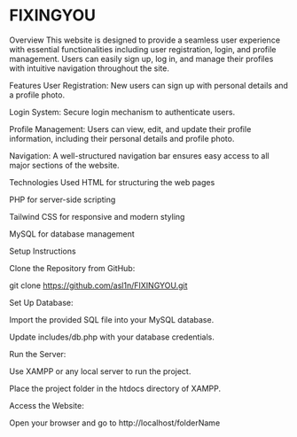 # FIXINGYOU

Overview
This website is designed to provide a seamless user experience with essential functionalities including user registration, login, and profile management. Users can easily sign up, log in, and manage their profiles with intuitive navigation throughout the site.

Features
User Registration: New users can sign up with personal details and a profile photo.

Login System: Secure login mechanism to authenticate users.

Profile Management: Users can view, edit, and update their profile information, including their personal details and profile photo.

Navigation: A well-structured navigation bar ensures easy access to all major sections of the website.

Technologies Used
HTML for structuring the web pages

PHP for server-side scripting

Tailwind CSS for responsive and modern styling

MySQL for database management

Setup Instructions

Clone the Repository from GitHub:

git clone https://github.com/asl1n/FIXINGYOU.git

Set Up Database:

Import the provided SQL file into your MySQL database.

Update includes/db.php with your database credentials.

Run the Server:

Use XAMPP or any local server to run the project.

Place the project folder in the htdocs directory of XAMPP.

Access the Website:

Open your browser and go to http://localhost/folderName
